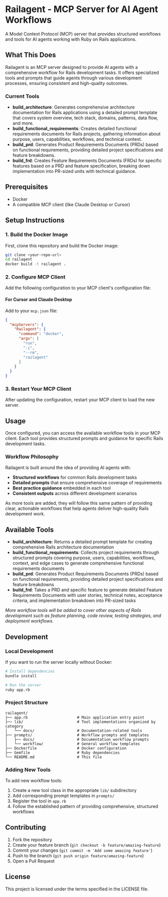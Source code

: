 # Railagent - MCP Server for AI Agent Workflows

A Model Context Protocol (MCP) server that provides structured workflows and tools for AI agents working with Ruby on Rails applications.

## What This Does

Railagent is an MCP server designed to provide AI agents with a comprehensive workflow for Rails development tasks. It offers specialized tools and prompts that guide agents through various development processes, ensuring consistent and high-quality outcomes.

### Current Tools

- **build_architecture**: Generates comprehensive architecture documentation for Rails applications using a detailed prompt template that covers system overview, tech stack, domains, patterns, data flow, and more.
- **build_functional_requirements**: Creates detailed functional requirements documents for Rails projects, gathering information about purpose, users, capabilities, workflows, and technical context.
- **build_prd**: Generates Product Requirements Documents (PRDs) based on functional requirements, providing detailed project specifications and feature breakdowns.
- **build_frd**: Creates Feature Requirements Documents (FRDs) for specific features based on a PRD and feature specification, breaking down implementation into PR-sized units with technical guidance.

## Prerequisites

- Docker
- A compatible MCP client (like Claude Desktop or Cursor)

## Setup Instructions

### 1. Build the Docker Image

First, clone this repository and build the Docker image:

```bash
git clone <your-repo-url>
cd railagent
docker build -t railagent .
```

### 2. Configure MCP Client

Add the following configuration to your MCP client's configuration file:

#### For Cursor and Claude Desktop
Add to your `mcp.json` file:

```json
{
  "mcpServers": {
    "Railagent": {
      "command": "docker",
      "args": [
        "run",
        "-i",
        "--rm",
        "railagent"
      ]
    }
  }
}
```

### 3. Restart Your MCP Client

After updating the configuration, restart your MCP client to load the new server.

## Usage

Once configured, you can access the available workflow tools in your MCP client. Each tool provides structured prompts and guidance for specific Rails development tasks.

### Workflow Philosophy

Railagent is built around the idea of providing AI agents with:
- **Structured workflows** for common Rails development tasks
- **Detailed prompts** that ensure comprehensive coverage of requirements
- **Best practice guidance** embedded in each tool
- **Consistent outputs** across different development scenarios

As more tools are added, they will follow this same pattern of providing clear, actionable workflows that help agents deliver high-quality Rails development work.

## Available Tools

- **build_architecture**: Returns a detailed prompt template for creating comprehensive Rails architecture documentation
- **build_functional_requirements**: Collects project requirements through structured prompts covering purpose, users, capabilities, workflows, context, and edge cases to generate comprehensive functional requirements documents
- **build_prd**: Generates Product Requirements Documents (PRDs) based on functional requirements, providing detailed project specifications and feature breakdowns
- **build_frd**: Takes a PRD and specific feature to generate detailed Feature Requirements Documents with user stories, technical notes, acceptance criteria, and implementation breakdown into PR-sized tasks

*More workflow tools will be added to cover other aspects of Rails development such as feature planning, code review, testing strategies, and deployment workflows.*

## Development

### Local Development

If you want to run the server locally without Docker:

```bash
# Install dependencies
bundle install

# Run the server
ruby app.rb
```

### Project Structure

```
railagent/
├── app.rb                      # Main application entry point
├── lib/                        # Tool implementations organized by category
│   └── docs/                   # Documentation-related tools
├── prompts/                    # Workflow prompts and templates
│   ├── docs/                   # Documentation workflow prompts
│   └── workflow/               # General workflow templates
├── Dockerfile                  # Docker configuration
├── Gemfile                     # Ruby dependencies
└── README.md                   # This file
```

### Adding New Tools

To add new workflow tools:

1. Create a new tool class in the appropriate `lib/` subdirectory
2. Add corresponding prompt templates in `prompts/`
3. Register the tool in `app.rb`
4. Follow the established pattern of providing comprehensive, structured workflows

## Contributing

1. Fork the repository
2. Create your feature branch (`git checkout -b feature/amazing-feature`)
3. Commit your changes (`git commit -m 'Add some amazing feature'`)
4. Push to the branch (`git push origin feature/amazing-feature`)
5. Open a Pull Request

## License

This project is licensed under the terms specified in the LICENSE file. 